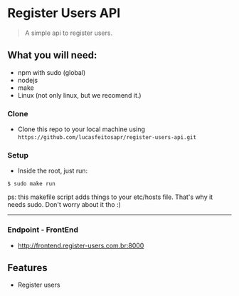 # Register Users API

> A simple api to register users.


## What you will need:

- npm with sudo (global)
- nodejs
- make
- Linux (not only linux, but we recomend it.)

### Clone

- Clone this repo to your local machine using `https://github.com/lucasfeitosapr/register-users-api.git`

### Setup

- Inside the root, just run:

```shell
$ sudo make run
```
ps: this makefile script adds things to your etc/hosts file. That's why it needs sudo. Don't worry about it tho :)

---
### Endpoint - FrontEnd
- http://frontend.register-users.com.br:8000

## Features
- Register users
